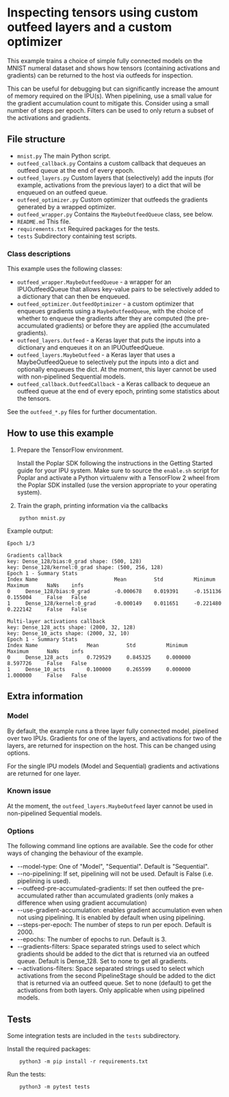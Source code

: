 # Inspecting tensors using custom outfeed layers and a custom optimizer

This example trains a choice of simple fully connected models on the MNIST
numeral dataset and shows how tensors (containing activations and gradients)
can be returned to the host via outfeeds for inspection.

This can be useful for debugging but can significantly increase the amount
of memory required on the IPU(s). When pipelining, use a small value for the
gradient accumulation count to mitigate this. Consider using a small
number of steps per epoch. Filters can be used to only return a subset of
the activations and gradients.

## File structure

* `mnist.py` The main Python script.
* `outfeed_callback.py` Contains a custom callback that dequeues an outfeed queue
  at the end of every epoch.
* `outfeed_layers.py` Custom layers that (selectively) add the inputs (for example,
  activations from the previous layer) to a dict that will be enqueued on an
  outfeed queue.
* `outfeed_optimizer.py` Custom optimizer that outfeeds the gradients generated
  by a wrapped optimizer.
* `outfeed_wrapper.py` Contains the `MaybeOutfeedQueue` class, see below.
* `README.md` This file.
* `requirements.txt` Required packages for the tests.
* `tests` Subdirectory containing test scripts.

### Class descriptions

This example uses the following classes:

* `outfeed_wrapper.MaybeOutfeedQueue` - a wrapper for an IPUOutfeedQueue that allows
  key-value pairs to be selectively added to a dictionary that can then be enqueued.
* `outfeed_optimizer.OutfeedOptimizer` - a custom optimizer that enqueues gradients
  using a `MaybeOutfeedQueue`,
  with the choice of whether to enqueue the gradients after they are computed
  (the pre-accumulated gradients) or before they are applied (the accumulated gradients).
* `outfeed_layers.Outfeed` - a Keras layer that puts the inputs into a dictionary
  and enqueues it on an IPUOutfeedQueue.
* `outfeed_layers.MaybeOutfeed` - a Keras layer that uses a MaybeOutfeedQueue to
  selectively put the inputs into a dict and optionally enqueues the dict. At the moment,
  this layer cannot be used with non-pipelined Sequential models.
* `outfeed_callback.OutfeedCallback` - a Keras callback to dequeue an outfeed
  queue at the end of every epoch, printing some statistics about the tensors.

See the `outfeed_*.py` files for further documentation.

## How to use this example

1) Prepare the TensorFlow environment.

   Install the Poplar SDK following the instructions in the Getting Started guide
   for your IPU system.
   Make sure to source the `enable.sh` script for Poplar and activate a Python
   virtualenv with a TensorFlow 2 wheel from the Poplar SDK installed
   (use the version appropriate to your operating system).

2) Train the graph, printing information via the callbacks

```
    python mnist.py
```

Example output:

```
Epoch 1/3

Gradients callback
key: Dense_128/bias:0_grad shape: (500, 128)
key: Dense_128/kernel:0_grad shape: (500, 256, 128)
Epoch 1 - Summary Stats
Index Name                         Mean         Std          Minimum      Maximum      NaNs    infs
0     Dense_128/bias:0_grad        -0.000678    0.019391     -0.151136    0.155004     False   False
1     Dense_128/kernel:0_grad      -0.000149    0.011651     -0.221480    0.222142     False   False

Multi-layer activations callback
key: Dense_128_acts shape: (2000, 32, 128)
key: Dense_10_acts shape: (2000, 32, 10)
Epoch 1 - Summary Stats
Index Name                Mean         Std          Minimum      Maximum      NaNs    infs
0     Dense_128_acts      0.729529     0.845325     0.000000     8.597726     False   False
1     Dense_10_acts       0.100000     0.265599     0.000000     1.000000     False   False

```

## Extra information

### Model

By default, the example runs a three layer fully connected model, pipelined over
two IPUs. Gradients for one of the layers, and activations for two of the layers,
are returned for inspection on the host. This can be changed using options.

For the single IPU models (Model and Sequential) gradients and activations are
returned for one layer.

### Known issue

At the moment, the `outfeed_layers.MaybeOutfeed` layer cannot be used in non-pipelined
Sequential models.

### Options

The following command line options are available. See the code for other ways of
changing the behaviour of the example.

 * --model-type: One of "Model", "Sequential". Default is "Sequential".
 * --no-pipelining: If set, pipelining will not be used. Default is False (i.e. pipelining is used).
 * --outfeed-pre-accumulated-gradients: If set then outfeed the pre-accumulated
   rather than accumulated gradients (only makes a difference when using gradient
   accumulation)
 * --use-gradient-accumulation: enables gradient accumulation even when not using pipelining. It is
   enabled by default when using pipelining.
 * --steps-per-epoch: The number of steps to run per epoch. Default is 2000.
 * --epochs: The number of epochs to run. Default is 3.
 * --gradients-filters: Space separated strings used to select which gradients
   should be added to the dict that is returned via an outfeed queue. Default is
   Dense_128. Set to none to get all gradients.
 * --activations-filters: Space separated strings used to select which activations
   from the second PipelineStage should be added to the dict that is returned via an outfeed queue. Set to none (default) to get the activations from
   both layers. Only applicable when using pipelined models.

## Tests

Some integration tests are included in the `tests` subdirectory.

Install the required packages:

```
    python3 -m pip install -r requirements.txt
```

Run the tests:

```
    python3 -m pytest tests
```
